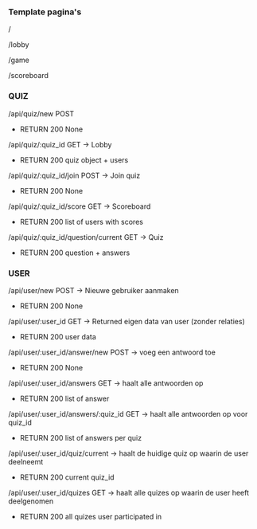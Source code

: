 ### Template pagina's
/

/lobby

/game

/scoreboard

### QUIZ
/api/quiz/new POST
- RETURN 200 None
  
/api/quiz/:quiz_id GET -> Lobby
- RETURN 200 quiz object + users
  
/api/quiz/:quiz_id/join POST -> Join quiz
- RETURN 200 None
  
/api/quiz/:quiz_id/score GET -> Scoreboard
- RETURN 200 list of users with scores

/api/quiz/:quiz_id/question/current GET -> Quiz
- RETURN 200 question + answers

### USER
/api/user/new POST -> Nieuwe gebruiker aanmaken
- RETURN 200 None

/api/user/:user_id GET -> Returned eigen data van user (zonder relaties)
- RETURN 200 user data
  
/api/user/:user_id/answer/new POST -> voeg een antwoord toe
- RETURN 200 None
  
/api/user/:user_id/answers GET -> haalt alle antwoorden op
- RETURN 200 list of answer
  
/api/user/:user_id/answers/:quiz_id GET -> haalt alle antwoorden op voor quiz_id
- RETURN 200 list of answers per quiz

/api/user/:user_id/quiz/current -> haalt de huidige quiz op waarin de user deelneemt
- RETURN 200 current quiz_id

/api/user/:user_id/quizes GET -> haalt alle quizes op waarin de user heeft deelgenomen
- RETURN 200 all quizes user participated in
